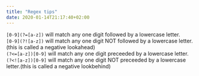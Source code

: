 ```yaml
---
title: "Regex tips"
date: 2020-01-14T21:17:40+02:00
---
```



`[0-9](?=[a-z])` will match any one digit followed by a lowercase letter.  
`[0-9](?![a-z])` will match any one digit NOT followed by a lowercase letter. (this is called a negative lookahead)  
`(?<=[a-z])[0-9]` will match any one digit preceeded by a lowercase letter.  
`(?<![a-z])[0-9]` will match any one digit NOT preceeded by a lowercase letter.(this is called a negative lookbehind)  


